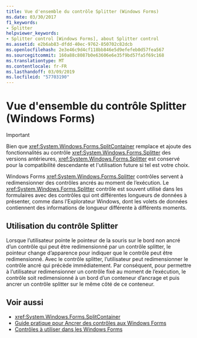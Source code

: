 ```yaml
---
title: Vue d'ensemble du contrôle Splitter (Windows Forms)
ms.date: 03/30/2017
f1_keywords:
- Splitter
helpviewer_keywords:
- Splitter control [Windows Forms], about Splitter control
ms.assetid: e2b6ab83-dfdd-40ec-9762-850702c82dcb
ms.openlocfilehash: 2e3e46c9d4cf118bb846e5d9efefeb0d57fea567
ms.sourcegitcommit: 160a88c8087b0e63606e6e35f9bd57fa5f69c168
ms.translationtype: MT
ms.contentlocale: fr-FR
ms.lasthandoff: 03/09/2019
ms.locfileid: "57703190"
---
```

# <a name="splitter-control-overview-windows-forms"></a>Vue d'ensemble du contrôle Splitter (Windows Forms)
> [!IMPORTANT]
>  Bien que <xref:System.Windows.Forms.SplitContainer> remplace et ajoute des fonctionnalités au contrôle <xref:System.Windows.Forms.Splitter> des versions antérieures, <xref:System.Windows.Forms.Splitter> est conservé pour la compatibilité descendante et l'utilisation future si tel est votre choix.  
  
 Windows Forms <xref:System.Windows.Forms.Splitter> contrôles servent à redimensionner des contrôles ancrés au moment de l’exécution. Le <xref:System.Windows.Forms.Splitter> contrôle est souvent utilisé dans les formulaires avec des contrôles qui ont différentes longueurs de données à présenter, comme dans l’Explorateur Windows, dont les volets de données contiennent des informations de longueur différente à différents moments.  
  
## <a name="working-with-the-splitter-control"></a>Utilisation du contrôle Splitter  
 Lorsque l’utilisateur pointe le pointeur de la souris sur le bord non ancré d’un contrôle qui peut être redimensionné par un contrôle splitter, le pointeur change d’apparence pour indiquer que le contrôle peut être redimensionné. Avec le contrôle splitter, l’utilisateur peut redimensionner le contrôle ancré qui précède immédiatement. Par conséquent, pour permettre à l’utilisateur redimensionner un contrôle fixé au moment de l’exécution, le contrôle soit redimensionné à un bord d’un conteneur d’ancrage et puis ancrer un contrôle splitter sur le même côté de ce conteneur.  
  
## <a name="see-also"></a>Voir aussi
- <xref:System.Windows.Forms.SplitContainer>
- [Guide pratique pour Ancrer des contrôles aux Windows Forms](how-to-dock-controls-on-windows-forms.md)
- [Contrôles à utiliser dans les Windows Forms](controls-to-use-on-windows-forms.md)
